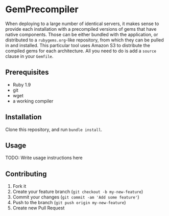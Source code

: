 # GemPrecompiler

When deploying to a large number of identical servers, it makes sense to provide each installation with a precompiled versions of gems that have native components.
Those can be either bundled with the application, or distributed to a `rubygems.org`-like repository, from which they can be pulled in and installed. This particular
tool uses Amazon S3 to distribute the compiled gems for each architecture. All you need to do is add a `source` clause in your `Gemfile`.

## Prerequisites

* Ruby 1.9
* git
* wget
* a working compiler

## Installation

Clone this repository, and run `bundle install`. 

## Usage

TODO: Write usage instructions here

## Contributing

1. Fork it
2. Create your feature branch (`git checkout -b my-new-feature`)
3. Commit your changes (`git commit -am 'Add some feature'`)
4. Push to the branch (`git push origin my-new-feature`)
5. Create new Pull Request

